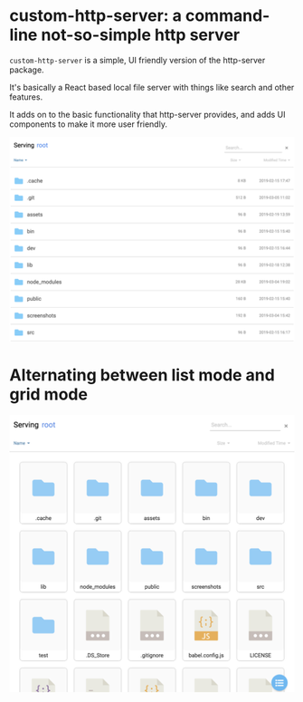 # custom-http-server: a command-line not-so-simple http server

`custom-http-server` is a simple, UI friendly version of the http-server package. 

It's basically a React based local file server with things like search and other features.

It adds on to the basic functionality that http-server provides, and adds UI components to make it more user friendly.

![](https://github.com/jhyang12345/custom-http-server/blob/master/screenshots/main.png)
  
# Alternating between list mode and grid mode  
![](https://github.com/jhyang12345/custom-http-server/blob/master/screenshots/grid_view.png)
